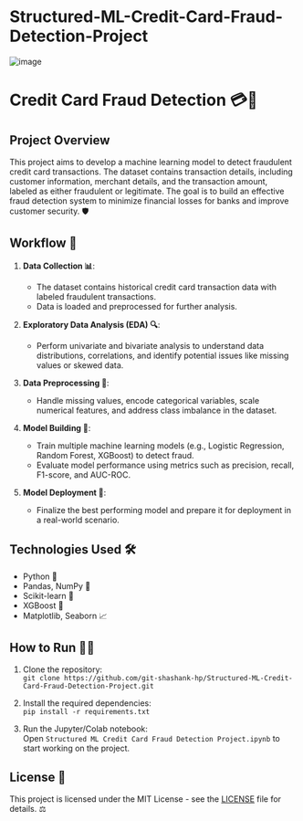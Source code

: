 # Structured-ML-Credit-Card-Fraud-Detection-Project

![image](https://github.com/user-attachments/assets/8a4af119-e93c-4442-92a0-0d5fa588139f)

# Credit Card Fraud Detection 💳🚨

## Project Overview
This project aims to develop a machine learning model to detect fraudulent credit card transactions. The dataset contains transaction details, including customer information, merchant details, and the transaction amount, labeled as either fraudulent or legitimate. The goal is to build an effective fraud detection system to minimize financial losses for banks and improve customer security. 🛡️

## Workflow 🔄

1. **Data Collection 📊**:  
   - The dataset contains historical credit card transaction data with labeled fraudulent transactions.
   - Data is loaded and preprocessed for further analysis.

2. **Exploratory Data Analysis (EDA) 🔍**:  
   - Perform univariate and bivariate analysis to understand data distributions, correlations, and identify potential issues like missing values or skewed data.

3. **Data Preprocessing 🧹**:  
   - Handle missing values, encode categorical variables, scale numerical features, and address class imbalance in the dataset.

4. **Model Building 🤖**:  
   - Train multiple machine learning models (e.g., Logistic Regression, Random Forest, XGBoost) to detect fraud.
   - Evaluate model performance using metrics such as precision, recall, F1-score, and AUC-ROC.

5. **Model Deployment 🚀**:  
   - Finalize the best performing model and prepare it for deployment in a real-world scenario.

## Technologies Used 🛠️
- Python 🐍
- Pandas, NumPy 🔢
- Scikit-learn 🔧
- XGBoost 🚀
- Matplotlib, Seaborn 📈

## How to Run 🏃‍♂️
1. Clone the repository:  
   `git clone https://github.com/git-shashank-hp/Structured-ML-Credit-Card-Fraud-Detection-Project.git`

2. Install the required dependencies:  
   `pip install -r requirements.txt`

3. Run the Jupyter/Colab notebook:  
   Open `Structured ML Credit Card Fraud Detection Project.ipynb` to start working on the project.

## License 📄
This project is licensed under the MIT License - see the [LICENSE](LICENSE) file for details. ⚖️

